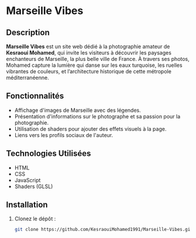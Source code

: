 # Marseille Vibes

## Description

**Marseille Vibes** est un site web dédié à la photographie amateur de **Kesraoui Mohamed**, qui invite les visiteurs à découvrir les paysages enchanteurs de Marseille, la plus belle ville de France. À travers ses photos, Mohamed capture la lumière qui danse sur les eaux turquoise, les ruelles vibrantes de couleurs, et l’architecture historique de cette métropole méditerranéenne.

## Fonctionnalités

- Affichage d'images de Marseille avec des légendes.
- Présentation d'informations sur le photographe et sa passion pour la photographie.
- Utilisation de shaders pour ajouter des effets visuels à la page.
- Liens vers les profils sociaux de l'auteur.

## Technologies Utilisées

- HTML
- CSS
- JavaScript
- Shaders (GLSL)

## Installation

1. Clonez le dépôt :

   ```bash  
   git clone https://github.com/KesraouiMohamed1991/Marseille-Vibes.git
